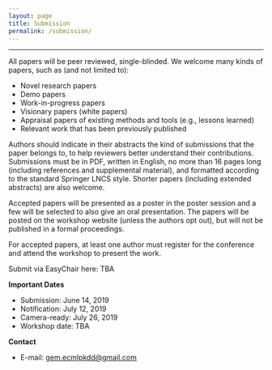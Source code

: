 ```yaml
---
layout: page
title: Submission
permalink: /submission/
---
```

---
All papers will be peer reviewed, single-blinded. We welcome many kinds of papers, such as (and not limited to):
- Novel research papers
- Demo papers
- Work-in-progress papers
- Visionary papers (white papers)
- Appraisal papers of existing methods and tools (e.g., lessons learned)
- Relevant work that has been previously published

Authors should indicate in their abstracts the kind of submissions that the paper belongs to, to help reviewers better understand their contributions. Submissions must be in PDF, written in English, no more than 16 pages long (including references and supplemental material), and formatted according to the standard Springer LNCS style. Shorter papers (including extended abstracts) are also welcome.

Accepted papers will be presented as a poster in the poster session and a few  will be selected to also give an oral presentation. The papers will be posted on the workshop website (unless the authors opt out), but will not be published in a formal proceedings.

For accepted papers, at least one author must register for the conference and attend the workshop to present the work.

Submit via EasyChair here: TBA

**Important Dates**
- Submission: June 14, 2019
- Notification: July 12, 2019
- Camera-ready: July 26, 2019
- Workshop date: TBA

**Contact**
- E-mail: gem.ecmlpkdd@gmail.com
